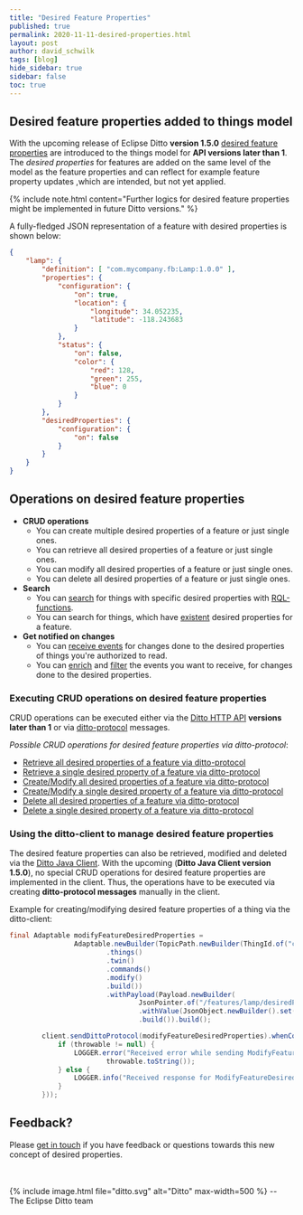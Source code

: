 ```yaml
---
title: "Desired Feature Properties"
published: true
permalink: 2020-11-11-desired-properties.html
layout: post
author: david_schwilk
tags: [blog]
hide_sidebar: true
sidebar: false
toc: true
---
```


## Desired feature properties added to things model
With the upcoming release of Eclipse Ditto **version 1.5.0** 
[desired feature properties](basic-feature.html#feature-desired-properties) are introduced to the things model for 
**API versions later than 1**. The _desired properties_ for features are added on the same level of the model as 
the feature properties and can reflect for example feature property updates ,which are intended, but not yet applied. 

{% include note.html content="Further logics for desired feature properties might be implemented in future Ditto 
                              versions." %}

A fully-fledged JSON representation of a feature with desired properties is shown below:

```json
{
    "lamp": {
        "definition": [ "com.mycompany.fb:Lamp:1.0.0" ],
        "properties": {
            "configuration": {
                "on": true,
                "location": {
                    "longitude": 34.052235,
                    "latitude": -118.243683
                }
            },
            "status": {
                "on": false,
                "color": {
                    "red": 128,
                    "green": 255,
                    "blue": 0
                }
            }
        },
        "desiredProperties": {
            "configuration": {
                "on": false
            }
        }
    }
}
```

## Operations on desired feature properties

* **CRUD operations**
    - You can create multiple desired properties of a feature or just single ones.
    - You can retrieve all desired properties of a feature or just single ones.
    - You can modify all desired properties of a feature or just single ones.
    - You can delete all desired properties of a feature or just single ones.
* **Search**
    - You can [search](httpapi-search.html) for things with specific desired properties with [RQL-functions](basic-rql.html).
    - You can search for things, which have [existent](basic-rql.html#exists) desired properties for a feature.
* **Get notified on changes**
    - You can [receive events](basic-signals-event.html) for changes done to the desired properties of things 
      you're authorized to read.
    - You can [enrich](basic-enrichment.html) and [filter](basic-changenotifications.html#filtering) the 
    events you want to receive, for changes done to the desired properties.
    
### Executing CRUD operations on desired feature properties
CRUD operations can be executed either via the [Ditto HTTP API](httpapi-concepts.html) **versions later than 1** or via 
[ditto-protocol](protocol-overview.html) messages.

_Possible CRUD operations for desired feature properties via ditto-protocol_:

- [Retrieve all desired properties of a feature via ditto-protocol](protocol-examples-retrievedesiredproperties.html)
- [Retrieve a single desired property of a feature via ditto-protocol](protocol-examples-retrievedesiredproperty.html)
- [Create/Modify all desired properties of a feature via ditto-protocol](protocol-examples-modifydesiredproperties.html)
- [Create/Modify a single desired property of a feature via ditto-protocol](protocol-examples-modifydesiredproperty.html)
- [Delete all desired properties of a feature via ditto-protocol](protocol-examples-deletedesiredproperties.html)
- [Delete a single desired property of a feature via ditto-protocol](protocol-examples-deletedesiredproperty.html)

### Using the ditto-client to manage desired feature properties
The desired feature properties can also be retrieved, modified and deleted via the [Ditto Java Client](client-sdk-java.html). 
With the upcoming (**Ditto Java Client version 1.5.0**), no special CRUD operations for 
desired feature properties are implemented in the client. Thus, the operations have to be executed via creating 
**ditto-protocol messages** manually in the client.

Example for creating/modifying desired feature properties of a thing via the ditto-client:

```java
final Adaptable modifyFeatureDesiredProperties =
                Adaptable.newBuilder(TopicPath.newBuilder(ThingId.of("com.mycompany.fb:Car:1.0.0"))
                        .things()
                        .twin()
                        .commands()
                        .modify()
                        .build())
                        .withPayload(Payload.newBuilder(
                                JsonPointer.of("/features/lamp/desiredProperties"))
                                .withValue(JsonObject.newBuilder().set("on", false).build())
                                .build()).build();

        client.sendDittoProtocol(modifyFeatureDesiredProperties).whenComplete(((adaptable, throwable) -> {
            if (throwable != null) {
                LOGGER.error("Received error while sending ModifyFeatureDesiredProperties: '{}' ",
                        throwable.toString());
            } else {
                LOGGER.info("Received response for ModifyFeatureDesiredProperties: '{}'", adaptable);
            }
        }));
```

## Feedback?

Please [get in touch](feedback.html) if you have feedback or questions towards this new concept of desired properties.

<br/>
<br/>
{% include image.html file="ditto.svg" alt="Ditto" max-width=500 %}
--<br/>
The Eclipse Ditto team
